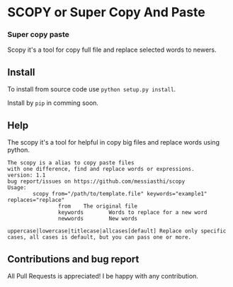 # SCOPY or Super Copy And Paste

### Super copy paste
Scopy it's a  tool for copy full file and replace selected words to newers.

## Install
To install from source code use `python setup.py install`.

Install by `pip` in comming soon.

## Help
The scopy it's a tool for helpful in copy big files and replace words using python.

```
The scopy is a alias to copy paste files
with one difference, find and replace words or expressions.
version: 1.1
bug report/issues on https://github.com/messiasthi/scopy
Usage:
        scopy from="/path/to/template.file" keywords="example1" replaces="replace"
                from    The original file
                keywords        Words to replace for a new word
                newwords        New words
                        uppercase|lowercase|titlecase|allcases[default] Replace only specific cases, all cases is default, but you can pass one or more.
```
## Contributions and bug report

All Pull Requests is appreciated! I be happy with any contribution.
